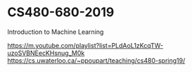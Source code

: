 # CS480-680-2019
Introduction to Machine Learning

https://m.youtube.com/playlist?list=PLdAoL1zKcqTW-uzoSVBNEecKHsnug_M0k
https://cs.uwaterloo.ca/~ppoupart/teaching/cs480-spring19/

